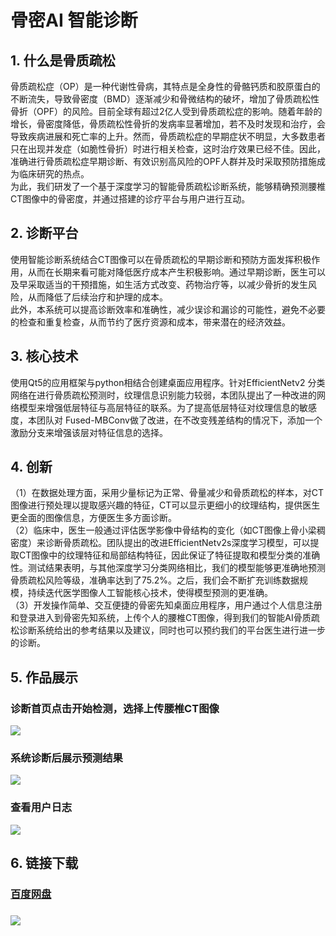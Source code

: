 # 骨密AI 智能诊断
## 1. 什么是骨质疏松
骨质疏松症（OP）是一种代谢性骨病，其特点是全身性的骨骼钙质和胶原蛋白的不断流失，导致骨密度（BMD）逐渐减少和骨微结构的破坏，增加了骨质疏松性骨折（OPF）的风险。目前全球有超过2亿人受到骨质疏松症的影响。随着年龄的增长，骨密度降低，骨质疏松性骨折的发病率显著增加，若不及时发现和治疗，会导致疾病进展和死亡率的上升。然而，骨质疏松症的早期症状不明显，大多数患者只在出现并发症（如脆性骨折）时进行相关检查，这时治疗效果已经不佳。因此，准确进行骨质疏松症早期诊断、有效识别高风险的OPF人群并及时采取预防措施成为临床研究的热点。<br/>
为此，我们研发了一个基于深度学习的智能骨质疏松诊断系统，能够精确预测腰椎CT图像中的骨密度，并通过搭建的诊疗平台与用户进行互动。
## 2. 诊断平台
使用智能诊断系统结合CT图像可以在骨质疏松的早期诊断和预防方面发挥积极作用，从而在长期来看可能对降低医疗成本产生积极影响。通过早期诊断，医生可以及早采取适当的干预措施，如生活方式改变、药物治疗等，以减少骨折的发生风险，从而降低了后续治疗和护理的成本。<br/> 
此外，本系统可以提高诊断效率和准确性，减少误诊和漏诊的可能性，避免不必要的检查和重复检查，从而节约了医疗资源和成本，带来潜在的经济效益。
## 3. 核心技术
使用Qt5的应用框架与python相结合创建桌面应用程序。针对EfficientNetv2 分类网络在进行骨质疏松预测时，纹理信息识别能力较弱，本团队提出了一种改进的网络模型来增强低层特征与高层特征的联系。为了提高低层特征对纹理信息的敏感度，本团队对 Fused-MBConv做了改进，在不改变残差结构的情况下，添加一个激励分支来增强该层对特征信息的选择。
## 4. 创新
（1）在数据处理方面，采用少量标记为正常、骨量减少和骨质疏松的样本，对CT图像进行预处理以提取感兴趣的特征，CT可以显示更细小的纹理结构，提供医生更全面的图像信息，方便医生多方面诊断。<br/> 
（2）临床中，医生一般通过评估医学影像中骨结构的变化（如CT图像上骨小梁稠密度）来诊断骨质疏松。团队提出的改进EfficientNetv2s深度学习模型，可以提取CT图像中的纹理特征和局部结构特征，因此保证了特征提取和模型分类的准确性。测试结果表明，与其他深度学习分类网络相比，我们的模型能够更准确地预测骨质疏松风险等级，准确率达到了75.2%。之后，我们会不断扩充训练数据规模，持续迭代医学图像人工智能核心技术，使得模型预测的更准确。<br/> 
（3）开发操作简单、交互便捷的骨密先知桌面应用程序，用户通过个人信息注册和登录进入到骨密先知系统，上传个人的腰椎CT图像，得到我们的智能AI骨质疏松诊断系统给出的参考结果以及建议，同时也可以预约我们的平台医生进行进一步的诊断。<br/> 
## 5. 作品展示
### 诊断首页点击开始检测，选择上传腰椎CT图像
![](https://changsl231-pics.oss-cn-beijing.aliyuncs.com/img/20230613193018.png)
### 系统诊断后展示预测结果
![](https://changsl231-pics.oss-cn-beijing.aliyuncs.com/img/20230613193023.png)
### 查看用户日志
![](https://changsl231-pics.oss-cn-beijing.aliyuncs.com/img/20230613193030.png)
## 6. 链接下载
### [百度网盘](https://pan.baidu.com/s/1YlXJvmVukncn4B66REToLg?pwd=8s6i)
### ![](https://changsl231-pics.oss-cn-beijing.aliyuncs.com/img/20230613193007.jpg)

